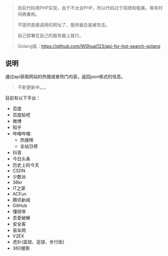> 目前代码用PHP实现，由于不太会PHP，所以代码过于简陋和粗暴。等有时间再重构。
>
> 不提供直接调用的网址了，服务器总是被攻击。
>
> 自己部署在自己的服务器上就行。

> Golang版：https://github.com/WShuai123/api-for-hot-search-golang

## 说明

通过api获取网站的热搜或者热门内容，返回json格式的信息。

> 不断更新中。。。

目前有以下平台：

+ 百度
+ 百度贴吧
+ 微博
+ 知乎
+ 哔哩哔哩: 
    + 热搜榜
    + 全站日榜
+ 抖音
+ 今日头条
+ 历史上的今天
+ CSDN
+ 少数派
+ 36kr
+ IT之家
+ ACFun
+ 腾讯新闻
+ GitHub
+ 懂球帝
+ 吾爱破解
+ 安全客
+ 易车网
+ V2EX
+ 虎扑(篮球、足球、步行街)
+ 360搜索
